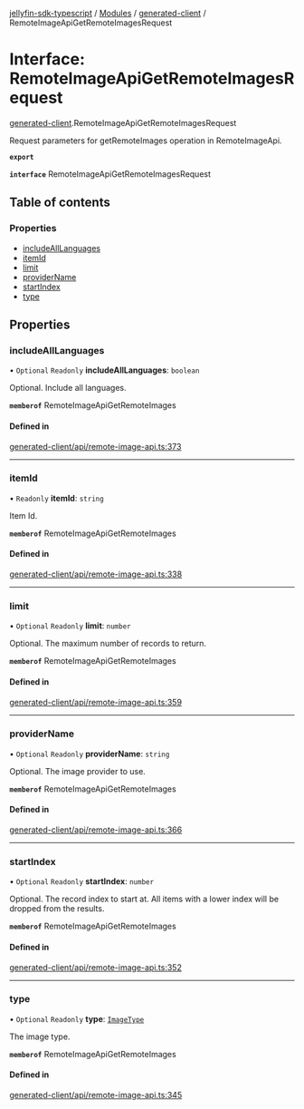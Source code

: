 [jellyfin-sdk-typescript](../README.md) / [Modules](../modules.md) / [generated-client](../modules/generated_client.md) / RemoteImageApiGetRemoteImagesRequest

# Interface: RemoteImageApiGetRemoteImagesRequest

[generated-client](../modules/generated_client.md).RemoteImageApiGetRemoteImagesRequest

Request parameters for getRemoteImages operation in RemoteImageApi.

**`export`**

**`interface`** RemoteImageApiGetRemoteImagesRequest

## Table of contents

### Properties

- [includeAllLanguages](generated_client.RemoteImageApiGetRemoteImagesRequest.md#includealllanguages)
- [itemId](generated_client.RemoteImageApiGetRemoteImagesRequest.md#itemid)
- [limit](generated_client.RemoteImageApiGetRemoteImagesRequest.md#limit)
- [providerName](generated_client.RemoteImageApiGetRemoteImagesRequest.md#providername)
- [startIndex](generated_client.RemoteImageApiGetRemoteImagesRequest.md#startindex)
- [type](generated_client.RemoteImageApiGetRemoteImagesRequest.md#type)

## Properties

### includeAllLanguages

• `Optional` `Readonly` **includeAllLanguages**: `boolean`

Optional. Include all languages.

**`memberof`** RemoteImageApiGetRemoteImages

#### Defined in

[generated-client/api/remote-image-api.ts:373](https://github.com/thornbill/jellyfin-sdk-typescript/blob/c0c5b18/src/generated-client/api/remote-image-api.ts#L373)

___

### itemId

• `Readonly` **itemId**: `string`

Item Id.

**`memberof`** RemoteImageApiGetRemoteImages

#### Defined in

[generated-client/api/remote-image-api.ts:338](https://github.com/thornbill/jellyfin-sdk-typescript/blob/c0c5b18/src/generated-client/api/remote-image-api.ts#L338)

___

### limit

• `Optional` `Readonly` **limit**: `number`

Optional. The maximum number of records to return.

**`memberof`** RemoteImageApiGetRemoteImages

#### Defined in

[generated-client/api/remote-image-api.ts:359](https://github.com/thornbill/jellyfin-sdk-typescript/blob/c0c5b18/src/generated-client/api/remote-image-api.ts#L359)

___

### providerName

• `Optional` `Readonly` **providerName**: `string`

Optional. The image provider to use.

**`memberof`** RemoteImageApiGetRemoteImages

#### Defined in

[generated-client/api/remote-image-api.ts:366](https://github.com/thornbill/jellyfin-sdk-typescript/blob/c0c5b18/src/generated-client/api/remote-image-api.ts#L366)

___

### startIndex

• `Optional` `Readonly` **startIndex**: `number`

Optional. The record index to start at. All items with a lower index will be dropped from the results.

**`memberof`** RemoteImageApiGetRemoteImages

#### Defined in

[generated-client/api/remote-image-api.ts:352](https://github.com/thornbill/jellyfin-sdk-typescript/blob/c0c5b18/src/generated-client/api/remote-image-api.ts#L352)

___

### type

• `Optional` `Readonly` **type**: [`ImageType`](../enums/generated_client.ImageType.md)

The image type.

**`memberof`** RemoteImageApiGetRemoteImages

#### Defined in

[generated-client/api/remote-image-api.ts:345](https://github.com/thornbill/jellyfin-sdk-typescript/blob/c0c5b18/src/generated-client/api/remote-image-api.ts#L345)
